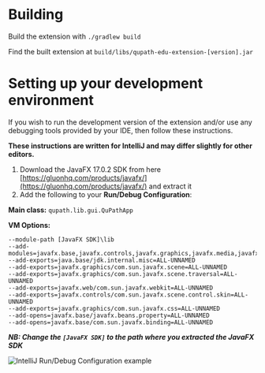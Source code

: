 # Building

Build the extension with `./gradlew build`

Find the built extension at `build/libs/qupath-edu-extension-[version].jar`

# Setting up your development environment

If you wish to run the development version of the extension and/or use any debugging tools provided by your IDE, then follow these instructions. 

**These instructions are written for IntelliJ and may differ slightly for other editors.**

1. Download the JavaFX 17.0.2 SDK from here [https://gluonhq.com/products/javafx/](https://gluonhq.com/products/javafx/) and extract it
2. Add the following to your **Run/Debug Configuration**:

**Main class:** `qupath.lib.gui.QuPathApp`

**VM Options:**

```
--module-path [JavaFX SDK]\lib
--add-modules=javafx.base,javafx.controls,javafx.graphics,javafx.media,javafx.web,javafx.swing
--add-exports=java.base/jdk.internal.misc=ALL-UNNAMED
--add-exports=javafx.graphics/com.sun.javafx.scene=ALL-UNNAMED
--add-exports=javafx.graphics/com.sun.javafx.scene.traversal=ALL-UNNAMED
--add-exports=javafx.web/com.sun.javafx.webkit=ALL-UNNAMED
--add-exports=javafx.controls/com.sun.javafx.scene.control.skin=ALL-UNNAMED
--add-exports=javafx.graphics/com.sun.javafx.css=ALL-UNNAMED
--add-opens=javafx.base/javafx.beans.property=ALL-UNNAMED
--add-opens=javafx.base/com.sun.javafx.binding=ALL-UNNAMED
```

**_NB: Change the `[JavaFX SDK]` to the path where you extracted the JavaFX SDK_**

![IntelliJ Run/Debug Configuration example](http://static.yli-hallila.fi/qupathedudocs/IDEA%20Configuration.png)